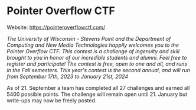 # Pointer Overflow CTF
Website: https://pointeroverflowctf.com/

*The University of Wisconsin - Stevens Point and the Department of Computing and New Media Technologies happily welcomes you to the Pointer Overflow CTF. This contest is a challenge of ingenuity and skill brought to you in honor of our incredible students and alumni.
Feel free to register and participate! The contest is free, open to one and all, and runs in the Fall semesters. This year's contest is the second annual, and will run from September 17th, 2023 to January 21st, 2024*

As of 21. September a team has completed all 27 challenges and earned all 5400 possible points. The challenge will remain open until 21. January but write-ups may now be freely posted.

